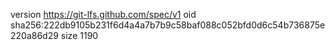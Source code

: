 version https://git-lfs.github.com/spec/v1
oid sha256:222db9105b231f6d4a4a7b7b9c58baf088c052bfd0d6c54b736875e220a86d29
size 1190
